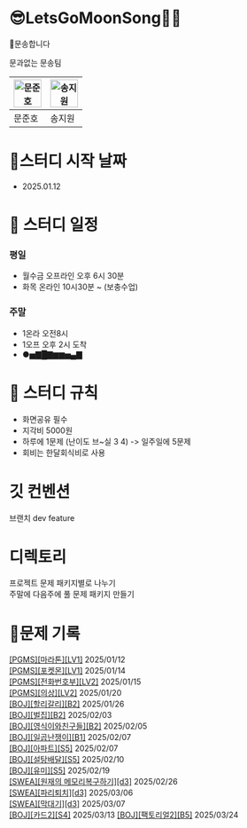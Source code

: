 # 😎LetsGoMoonSong🌙🎵

🌝문송합니다

문과없는 문송팀

|<img src="https://i.namu.wiki/i/i6ZpdaKiiEf4qzrR_m9NjvBriuvWtFktDjDX-wry76CYBSssaiOpsZRTVXU20K0kDFnnoBqR9SiVkYh_akXYmQ.webp" alt="문준호" width="50" height="50">|<img src="https://blog.kakaocdn.net/dn/lzgJB/btr4JKTcA3k/o5PKrYIiyLroukkQdQqqk1/img.png" alt="송지원" width="50" height="50">|
|---|---|
|문준호|송지원|

# 🚩스터디 시작 날짜
- 2025.01.12

# 📆 스터디 일정
### 평일 
- 월수금 오프라인 오후 6시 30분
-  화목 온라인 10시30분 ~ (보충수업)
### 주말
-  1온라 오전8시
-  1오프 오후 2시 도착
-  ●▅▇█▇▆▆▅▄▇ 

# 💫 스터디 규칙
- 화면공유 필수  
- 지각비 5000원  
- 하루에 1문제 (난이도 브~실 3 4) -> 일주일에 5문제  
- 회비는 한달회식비로 사용

# 깃 컨벤션
브랜치
dev
feature

# 디렉토리
프로젝트 문제 패키지별로 나누기  
주말에 다음주에 풀 문제 패키지 만들기


# 🍪문제 기록
[[PGMS][마라톤][LV1]](https://school.programmers.co.kr/learn/courses/30/lessons/42576) 2025/01/12  
[[PGMS][포켓몬][LV1]](https://school.programmers.co.kr/learn/courses/30/lessons/1845) 2025/01/14  
[[PGMS][전화번호부][LV2]](https://school.programmers.co.kr/learn/courses/30/lessons/42577) 2025/01/15  
[[PGMS][의상][LV2]](https://school.programmers.co.kr/learn/courses/30/lessons/42578) 2025/01/20  
[[BOJ][할리갈리][B2]](https://www.acmicpc.net/problem/27160) 2025/01/26  
[[BOJ][벌집][B2]](https://www.acmicpc.net/problem/2292) 2025/02/03  
[[BOJ][영식이와친구들][B2]](https://www.acmicpc.net/problem/1592) 2025/02/05  
[[BOJ][일곱난쟁이][B1]](https://www.acmicpc.net/problem/2309) 2025/02/07  
[[BOJ][아파트][S5]](https://www.acmicpc.net/problem/32979)  2025/02/07  
[[BOJ][설탕배달][S5]](https://www.acmicpc.net/problem/2839)  2025/02/10  
[[BOJ][유미][S5]](https://www.acmicpc.net/problem/17286)  2025/02/19  
[[SWEA][원재의 메모리복구하기][d3]](https://swexpertacademy.com/main/code/problem/problemDetail.do?contestProbId=AV19AcoKI9sCFAZN&categoryId=AV19AcoKI9sCFAZN&categoryType=CODE&problemTitle=메모리&orderBy=FIRST_REG_DATETIME&selectCodeLang=ALL&select-1=&pageSize=10&pageIndex=1&&&&&&&&&) 2025/02/26  
[[SWEA][파리퇴치][d3]](https://swexpertacademy.com/main/code/problem/problemDetail.do?contestProbId=AV5PzOCKAigDFAUq&categoryId=AV5PzOCKAigDFAUq&categoryType=CODE&problemTitle=%ED%8C%8C%EB%A6%AC&orderBy=FIRST_REG_DATETIME&selectCodeLang=ALL&select-1=&pageSize=10&pageIndex=1&&&&&&&&&) 2025/03/06  
[[SWEA][막대기][d3]]() 2025/03/07  
[[BOJ][카드2][S4]](https://www.acmicpc.net/problem/2164) 2025/03/13
[[BOJ][팩토리얼2][B5]](https://www.acmicpc.net/problem/27433) 2025/03/24

